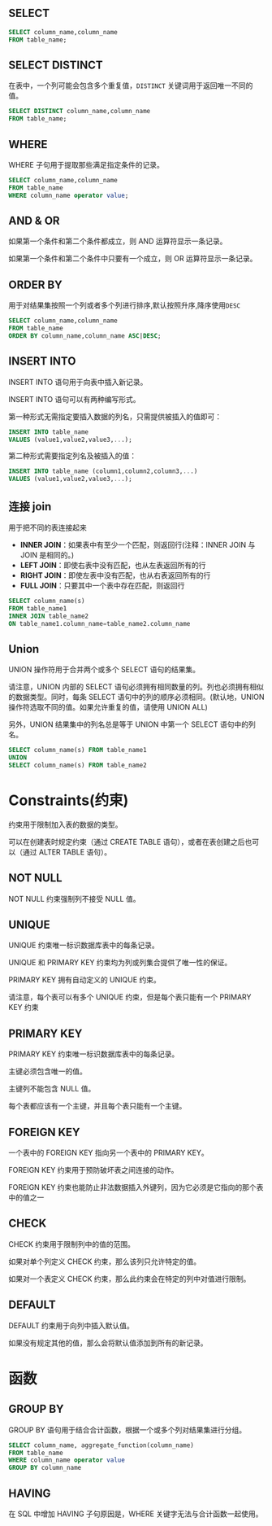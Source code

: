 

## SELECT
```sql
SELECT column_name,column_name
FROM table_name;
```

## SELECT DISTINCT

在表中，一个列可能会包含多个重复值，`DISTINCT` 关键词用于返回唯一不同的值。


```sql
SELECT DISTINCT column_name,column_name
FROM table_name;
```

## WHERE 

WHERE 子句用于提取那些满足指定条件的记录。

```sql
SELECT column_name,column_name
FROM table_name
WHERE column_name operator value;
```

## AND & OR

如果第一个条件和第二个条件都成立，则 AND 运算符显示一条记录。

如果第一个条件和第二个条件中只要有一个成立，则 OR 运算符显示一条记录。

## ORDER BY 

用于对结果集按照一个列或者多个列进行排序,默认按照升序,降序使用`DESC`

```sql
SELECT column_name,column_name
FROM table_name
ORDER BY column_name,column_name ASC|DESC;
```

## INSERT INTO

INSERT INTO 语句用于向表中插入新记录。

INSERT INTO 语句可以有两种编写形式。

第一种形式无需指定要插入数据的列名，只需提供被插入的值即可：

```sql
INSERT INTO table_name
VALUES (value1,value2,value3,...);
```
第二种形式需要指定列名及被插入的值：

```sql
INSERT INTO table_name (column1,column2,column3,...)
VALUES (value1,value2,value3,...);
```

## 连接 join

用于把不同的表连接起来

* **INNER JOIN**：如果表中有至少一个匹配，则返回行(注释：INNER JOIN 与 JOIN 是相同的。)
* **LEFT JOIN**：即使右表中没有匹配，也从左表返回所有的行
* **RIGHT JOIN**：即使左表中没有匹配，也从右表返回所有的行
* **FULL JOIN**：只要其中一个表中存在匹配，则返回行

```sql
SELECT column_name(s)
FROM table_name1
INNER JOIN table_name2 
ON table_name1.column_name=table_name2.column_name
```


## Union

UNION 操作符用于合并两个或多个 SELECT 语句的结果集。

请注意，UNION 内部的 SELECT 语句必须拥有相同数量的列。列也必须拥有相似的数据类型。同时，每条 SELECT 语句中的列的顺序必须相同。(默认地，UNION 操作符选取不同的值。如果允许重复的值，请使用 UNION ALL)

另外，UNION 结果集中的列名总是等于 UNION 中第一个 SELECT 语句中的列名。

```sql
SELECT column_name(s) FROM table_name1
UNION
SELECT column_name(s) FROM table_name2
```

# Constraints(约束)

约束用于限制加入表的数据的类型。

可以在创建表时规定约束（通过 CREATE TABLE 语句），或者在表创建之后也可以（通过 ALTER TABLE 语句）。

## NOT NULL
NOT NULL 约束强制列不接受 NULL 值。
## UNIQUE
UNIQUE 约束唯一标识数据库表中的每条记录。

UNIQUE 和 PRIMARY KEY 约束均为列或列集合提供了唯一性的保证。

PRIMARY KEY 拥有自动定义的 UNIQUE 约束。

请注意，每个表可以有多个 UNIQUE 约束，但是每个表只能有一个 PRIMARY KEY 约束
## PRIMARY KEY
PRIMARY KEY 约束唯一标识数据库表中的每条记录。

主键必须包含唯一的值。

主键列不能包含 NULL 值。

每个表都应该有一个主键，并且每个表只能有一个主键。
## FOREIGN KEY
一个表中的 FOREIGN KEY 指向另一个表中的 PRIMARY KEY。

FOREIGN KEY 约束用于预防破坏表之间连接的动作。

FOREIGN KEY 约束也能防止非法数据插入外键列，因为它必须是它指向的那个表中的值之一
## CHECK
CHECK 约束用于限制列中的值的范围。

如果对单个列定义 CHECK 约束，那么该列只允许特定的值。

如果对一个表定义 CHECK 约束，那么此约束会在特定的列中对值进行限制。
## DEFAULT

DEFAULT 约束用于向列中插入默认值。

如果没有规定其他的值，那么会将默认值添加到所有的新记录。

# 函数

## GROUP BY

GROUP BY 语句用于结合合计函数，根据一个或多个列对结果集进行分组。

```sql
SELECT column_name, aggregate_function(column_name)
FROM table_name
WHERE column_name operator value
GROUP BY column_name
```

## HAVING

在 SQL 中增加 HAVING 子句原因是，WHERE 关键字无法与合计函数一起使用。


